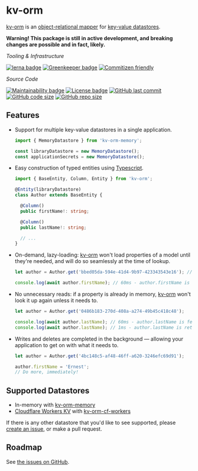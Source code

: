 # kv-orm
[kv-orm] is an [object-relational mapper](https://en.wikipedia.org/wiki/Object-relational_mapping) for [key-value datastores](https://en.wikipedia.org/wiki/Key-value_database).

**Warning! This package is still in active development, and breaking changes are possible and in fact, likely.**

*Tooling & Infrastructure*

[![lerna badge](https://img.shields.io/badge/maintained%20with-lerna-cc00ff.svg)](https://lernajs.io/) 
[![Greenkeeper badge](https://badges.greenkeeper.io/GregBrimble/kv-orm.svg)](https://greenkeeper.io/)
[![Commitizen friendly](https://img.shields.io/badge/commitizen-friendly-brightgreen.svg)](http://commitizen.github.io/cz-cli/)

*Source Code*

[![Maintainability badge](https://api.codeclimate.com/v1/badges/af22a9514da95ae6ff6c/maintainability)](https://codeclimate.com/github/GregBrimble/kv-orm/maintainability)
[![License badge](https://img.shields.io/github/license/gregbrimble/kv-orm.svg)](./LICENSE)
[![GitHub last commit](https://img.shields.io/github/last-commit/gregbrimble/kv-orm.svg?logo=github)](https://github.com/GregBrimble/kv-orm)
[![GitHub code size](https://img.shields.io/github/languages/code-size/gregbrimble/kv-orm.svg?logo=github)](https://github.com/GregBrimble/kv-orm)
[![GitHub repo size](https://img.shields.io/github/repo-size/gregbrimble/kv-orm.svg?logo=github)](https://github.com/GregBrimble/kv-orm)

## Features
* Support for multiple key-value datastores in a single application.
  ```typescript
  import { MemoryDatastore } from 'kv-orm-memory';

  const libraryDatastore = new MemoryDatastore();
  const applicationSecrets = new MemoryDatastore();
  ```
  
* Easy construction of typed entities using [Typescript](https://www.typescriptlang.org/).
  ```typescript
  import { BaseEntity, Column, Entity } from 'kv-orm';

  @Entity(libraryDatastore)
  class Author extends BaseEntity {
  
    @Column()
    public firstName!: string;
  
    @Column()
    public lastName!: string;
  
    // ...
  }
  ```
  
* On-demand, lazy-loading: [kv-orm] won't load properties of a model until they're needed, and will do so seamlessly at the time of lookup.
  ```typescript
  let author = Author.get('bbed05da-594e-41d4-9b97-423343543e16'); // 1ms - no properties of the author have been loaded

  console.log(await author.firstName); // 60ms - author.firstName is fetched 
  ```

* No unnecessary reads: if a property is already in memory, [kv-orm] won't look it up again unless it needs to.
  ```typescript
  let author = Author.get('0486b183-270d-408a-a274-49b45c418c48');
  
  console.log(await author.lastName); // 60ms - author.lastName is fetched
  console.log(await author.lastName); // 1ms - author.lastName is retrieved from memory (no lookup performed)
  ```
  
* Writes and deletes are completed in the background — allowing your application to get on with what it needs to.
  ```typescript
  let author = Author.get('4bc148c5-af48-46ff-a620-3246efc69d91');
  
  author.firstName = 'Ernest';
  // Do more, immediately!
  ```


## Supported Datastores
* In-memory with [kv-orm-memory]
* [Cloudflare Workers KV](https://www.cloudflare.com/products/workers-kv/) with [kv-orm-cf-workers]

If there is any other datastore that you'd like to see supported, please [create an issue](https://github.com/GregBrimble/kv-orm/issues/new), or make a pull request.

## Roadmap
See [the issues on GitHub](https://github.com/GregBrimble/kv-orm/issues).

[kv-orm]: https://github.com/GregBrimble/kv-orm
[kv-orm-core]: packages/kv-orm/README.md
[kv-orm-memory]: packages/kv-orm-memory/README.md
[kv-orm-cf-workers]: packages/kv-orm-cf-workers/README.md
